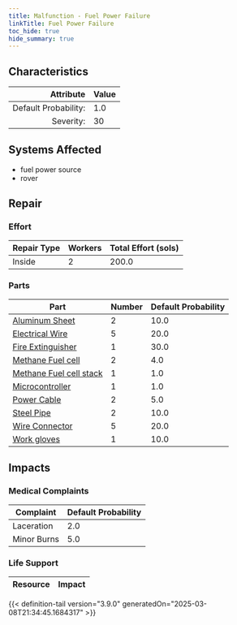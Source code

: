```yaml
---
title: Malfunction - Fuel Power Failure
linkTitle: Fuel Power Failure
toc_hide: true
hide_summary: true
---
```

<!-- This is generated by the MarsSim HelpGenertor, do not edit. -->

## Characteristics

| Attribute      | Value |
|--------:|:------|
|Default Probability:|1.0|
|Severity:|30|

## Systems Affected 
- fuel power source
- rover

## Repair

### Effort
|Repair Type|Workers|Total Effort (sols)|
|---|---|---|
|Inside|2|200.0|

### Parts
|Part|Number|Default Probability|
|---|---|---|
|[Aluminum Sheet](/docs/definitions/part/aluminum-sheet)|2|10.0|
|[Electrical Wire](/docs/definitions/part/electrical-wire)|5|20.0|
|[Fire Extinguisher](/docs/definitions/part/fire-extinguisher)|1|30.0|
|[Methane Fuel cell](/docs/definitions/part/methane-fuel-cell)|2|4.0|
|[Methane Fuel cell stack](/docs/definitions/part/methane-fuel-cell-stack)|1|1.0|
|[Microcontroller](/docs/definitions/part/microcontroller)|1|1.0|
|[Power Cable](/docs/definitions/part/power-cable)|2|5.0|
|[Steel Pipe](/docs/definitions/part/steel-pipe)|2|10.0|
|[Wire Connector](/docs/definitions/part/wire-connector)|5|20.0|
|[Work gloves](/docs/definitions/part/work-gloves)|1|10.0|

## Impacts

### Medical Complaints
|Complaint|Default Probability|
|---|---|
|Laceration|2.0|
|Minor Burns|5.0|

### Life Support
|Resource|Impact|
|---|---|


{{< definition-tail version="3.9.0" generatedOn="2025-03-08T21:34:45.1684317" >}}

